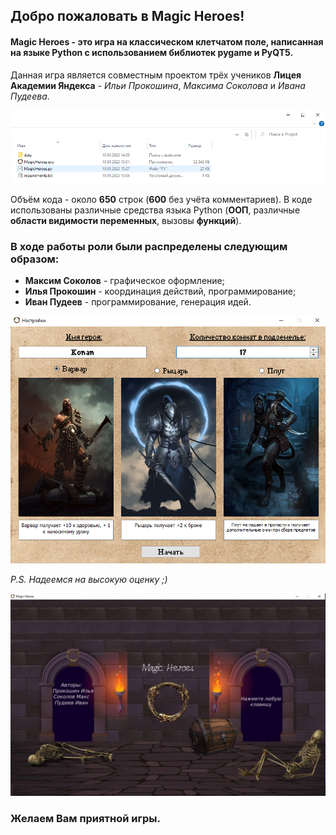 ## Добро пожаловать в Magic Heroes!
#### Magic Heroes - это игра на классическом клетчатом поле, написанная на языке Python с использованием библиотек pygame и PyQT5. 

Данная игра является совместным проектом трёх учеников **Лицея Академии Яндекса** - *Ильи Прокошина*, *Максима Соколова* и *Ивана Пудеева*.

![image1](./data/readme_files/first.png "Превью")

Объём кода - около **650** строк (**600** без учёта комментариев). В коде использованы различные средства языка Python (**ООП**, различные **области видимости переменных**, вызовы **функций**). 

### В ходе работы роли были распределены следующим образом:

* **Максим Соколов** - графическое оформление;
* **Илья Прокошин** - координация действий, программирование;
* **Иван Пудеев** - программирование, генерация идей.

![image2](./data/readme_files/second.png "Настройки")

*P.S. Надеемся на высокую оценку ;)*

![image3](./data/readme_files/third.png "Заставка")

### Желаем Вам приятной игры.